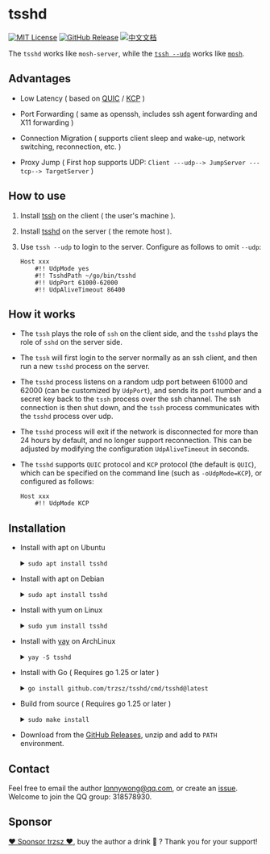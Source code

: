 # tsshd

[![MIT License](https://img.shields.io/badge/license-MIT-green.svg?style=flat)](https://choosealicense.com/licenses/mit/)
[![GitHub Release](https://img.shields.io/github/v/release/trzsz/tsshd)](https://github.com/trzsz/tsshd/releases)
[![中文文档](https://img.shields.io/badge/%E4%B8%AD%E6%96%87-%E6%96%87%E6%A1%A3-blue?style=flat)](https://github.com/trzsz/tsshd/blob/main/README.cn.md)

The `tsshd` works like `mosh-server`, while the [`tssh --udp`](https://github.com/trzsz/trzsz-ssh) works like [`mosh`](https://github.com/mobile-shell/mosh).

## Advantages

- Low Latency ( based on [QUIC](https://github.com/quic-go/quic-go) / [KCP](https://github.com/xtaci/kcp-go) )

- Port Forwarding ( same as openssh, includes ssh agent forwarding and X11 forwarding )

- Connection Migration ( supports client sleep and wake-up, network switching, reconnection, etc. )

- Proxy Jump ( First hop supports UDP: `Client ---udp--> JumpServer ---tcp--> TargetServer` )

## How to use

1. Install [tssh](https://github.com/trzsz/trzsz-ssh) on the client ( the user's machine ).

2. Install [tsshd](https://github.com/trzsz/tsshd) on the server ( the remote host ).

3. Use `tssh --udp` to login to the server. Configure as follows to omit `--udp`:

   ```
   Host xxx
       #!! UdpMode yes
       #!! TsshdPath ~/go/bin/tsshd
       #!! UdpPort 61000-62000
       #!! UdpAliveTimeout 86400
   ```

## How it works

- The `tssh` plays the role of `ssh` on the client side, and the `tsshd` plays the role of `sshd` on the server side.

- The `tssh` will first login to the server normally as an ssh client, and then run a new `tsshd` process on the server.

- The `tsshd` process listens on a random udp port between 61000 and 62000 (can be customized by `UdpPort`), and sends its port number and a secret key back to the `tssh` process over the ssh channel. The ssh connection is then shut down, and the `tssh` process communicates with the `tsshd` process over udp.

- The `tsshd` process will exit if the network is disconnected for more than 24 hours by default, and no longer support reconnection. This can be adjusted by modifying the configuration `UdpAliveTimeout` in seconds.

- The `tsshd` supports `QUIC` protocol and `KCP` protocol (the default is `QUIC`), which can be specified on the command line (such as `-oUdpMode=KCP`), or configured as follows:

  ```
  Host xxx
      #!! UdpMode KCP
  ```

## Installation

- Install with apt on Ubuntu

  <details><summary><code>sudo apt install tsshd</code></summary>

  ```sh
  sudo apt update && sudo apt install software-properties-common
  sudo add-apt-repository ppa:trzsz/ppa && sudo apt update

  sudo apt install tsshd
  ```

  </details>

- Install with apt on Debian

  <details><summary><code>sudo apt install tsshd</code></summary>

  ```sh
  sudo apt install curl gpg
  curl -s 'https://keyserver.ubuntu.com/pks/lookup?op=get&search=0x7074ce75da7cc691c1ae1a7c7e51d1ad956055ca' \
    | gpg --dearmor -o /usr/share/keyrings/trzsz.gpg
  echo 'deb [signed-by=/usr/share/keyrings/trzsz.gpg] https://ppa.launchpadcontent.net/trzsz/ppa/ubuntu jammy main' \
    | sudo tee /etc/apt/sources.list.d/trzsz.list
  sudo apt update

  sudo apt install tsshd
  ```

  </details>

- Install with yum on Linux

  <details><summary><code>sudo yum install tsshd</code></summary>

  - Install with [gemfury](https://gemfury.com/) repository.

    ```sh
    echo '[trzsz]
    name=Trzsz Repo
    baseurl=https://yum.fury.io/trzsz/
    enabled=1
    gpgcheck=0' | sudo tee /etc/yum.repos.d/trzsz.repo

    sudo yum install tsshd
    ```

  - Install with [wlnmp](https://www.wlnmp.com/install) repository. It's not necessary to configure the epel repository for tsshd.

    ```sh
    curl -fsSL "https://sh.wlnmp.com/wlnmp.sh" | bash

    sudo yum install tsshd
    ```

  </details>

- Install with [yay](https://github.com/Jguer/yay) on ArchLinux

  <details><summary><code>yay -S tsshd</code></summary>

  ```sh
  yay -Syu
  yay -S tsshd
  ```

  </details>

- Install with Go ( Requires go 1.25 or later )

  <details><summary><code>go install github.com/trzsz/tsshd/cmd/tsshd@latest</code></summary>

  ```sh
  go install github.com/trzsz/tsshd/cmd/tsshd@latest
  ```

  The binaries are usually located in ~/go/bin/ ( C:\Users\your_name\go\bin\ on Windows ).

  </details>

- Build from source ( Requires go 1.25 or later )

  <details><summary><code>sudo make install</code></summary>

  ```sh
  git clone --depth 1 https://github.com/trzsz/tsshd.git
  cd tsshd
  make
  sudo make install
  ```

  </details>

- Download from the [GitHub Releases](https://github.com/trzsz/tsshd/releases), unzip and add to `PATH` environment.

## Contact

Feel free to email the author <lonnywong@qq.com>, or create an [issue](https://github.com/trzsz/tsshd/issues). Welcome to join the QQ group: 318578930.

## Sponsor

[❤️ Sponsor trzsz ❤️](https://github.com/trzsz), buy the author a drink 🍺 ? Thank you for your support!
